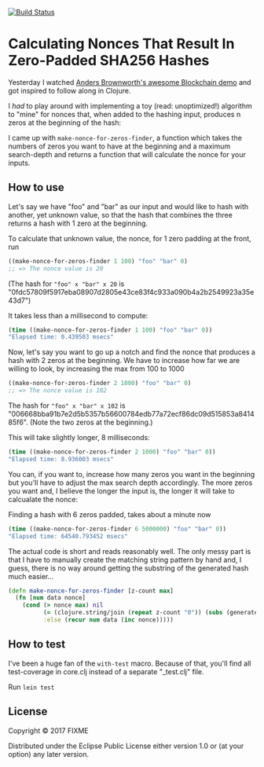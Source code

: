 [![Build Status](https://travis-ci.org/akaalias/blockchain-toy.svg?branch=master)](https://travis-ci.org/akaalias/blockchain-toy)

# Calculating Nonces That Result In Zero-Padded SHA256 Hashes

Yesterday I watched [Anders Brownworth's awesome Blockchain demo](https://github.com/anders94/blockchain-demo) and got inspired to follow along in Clojure.

I _had_ to play around with implementing a toy (read: unoptimized!) algorithm to "mine" for nonces that, when added to the hashing input, produces n zeros at the beginning of the hash:

I came up with `make-nonce-for-zeros-finder`, a function which takes the numbers of zeros you want to have at the beginning and a maximum search-depth and returns a function that will calculate the nonce for your inputs.

## How to use

Let's say we have "foo" and "bar" as our input and would like to hash with another, yet unknown value, so that the hash that combines the three returns a hash with 1 zero at the beginning. 

To calculate that unknown value, the nonce, for 1 zero padding at the front, run

```clojure
((make-nonce-for-zeros-finder 1 100) "foo" "bar" 0)
;; => The nonce value is 20
```

(The hash for `"foo" x "bar" x 20` is "0fdc57809f5917eba08907d2805e43ce83f4c933a090b4a2b2549923a35e43d7")

It takes less than a millisecond to compute:

```clojure
(time ((make-nonce-for-zeros-finder 1 100) "foo" "bar" 0))
"Elapsed time: 0.439503 msecs"
```

Now, let's say you want to go up a notch and find the nonce that produces a hash with 2 zeros at the beginning. We have to increase how far we are willing to look, by increasing the max from 100 to 1000

```clojure
((make-nonce-for-zeros-finder 2 1000) "foo" "bar" 0)
;; => The nonce value is 102
```

The hash for `"foo" x "bar" x 102` is "006668bba91b7e2d5b5357b56600784edb77a72ecf86dc09d515853a841485f6". (Note the two zeros at the beginning.)

This will take slightly longer, 8 milliseconds:

```clojure
(time ((make-nonce-for-zeros-finder 2 1000) "foo" "bar" 0))
"Elapsed time: 8.936003 msecs"
```

You can, if you want to, increase how many zeros you want in the beginning but you'll have to adjust the max search depth accordingly. The more zeros you want and, I believe the longer the input is, the longer it will take to calcualate the nonce:

Finding a hash with 6 zeros padded, takes about a minute now

```clojure
(time ((make-nonce-for-zeros-finder 6 5000000) "foo" "bar" 0))
"Elapsed time: 64540.793452 msecs"
```

The actual code is short and reads reasonably well. The only messy part is that I have to manually create the matching string pattern by hand and, I guess, there is no way around getting the substring of the generated hash much easier...

```clojure
(defn make-nonce-for-zeros-finder [z-count max]
  (fn [num data nonce]
    (cond (> nonce max) nil
          (= (clojure.string/join (repeat z-count "0")) (subs (generate-hash num data nonce) 0 z-count)) nonce
          :else (recur num data (inc nonce)))))
```

## How to test

I've been a huge fan of the `with-test` macro. Because of that, you'll find all test-coverage in core.clj instead of a separate "_test.clj" file.

Run `lein test`

## License

Copyright © 2017 FIXME

Distributed under the Eclipse Public License either version 1.0 or (at
your option) any later version.
